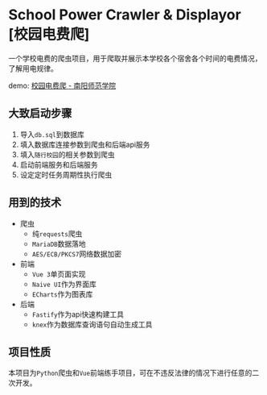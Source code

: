 # School Power Crawler & Displayor [校园电费爬]

一个学校电费的爬虫项目，用于爬取并展示本学校各个宿舍各个时间的电费情况，了解用电规律。

demo: [校园电费爬 - 南阳师范学院](https://school.power.daixia.hu/)

## 大致启动步骤

1. 导入`db.sql`到数据库
2. 填入数据库连接参数到爬虫和后端api服务
3. 填入`随行校园`的相关参数到爬虫
4. 启动前端服务和后端服务
5. 设定定时任务周期性执行爬虫

## 用到的技术

- 爬虫
  - 纯`requests`爬虫
  - `MariaDB`数据落地
  - `AES/ECB/PKCS7`网络数据加密
- 前端
  - `Vue 3`单页面实现
  - `Naive UI`作为界面库
  - `ECharts`作为图表库
- 后端
  - `Fastify`作为api快速构建工具
  - `knex`作为数据库查询语句自动生成工具

## 项目性质

本项目为`Python`爬虫和`Vue`前端练手项目，可在不违反法律的情况下进行任意的二次开发。
